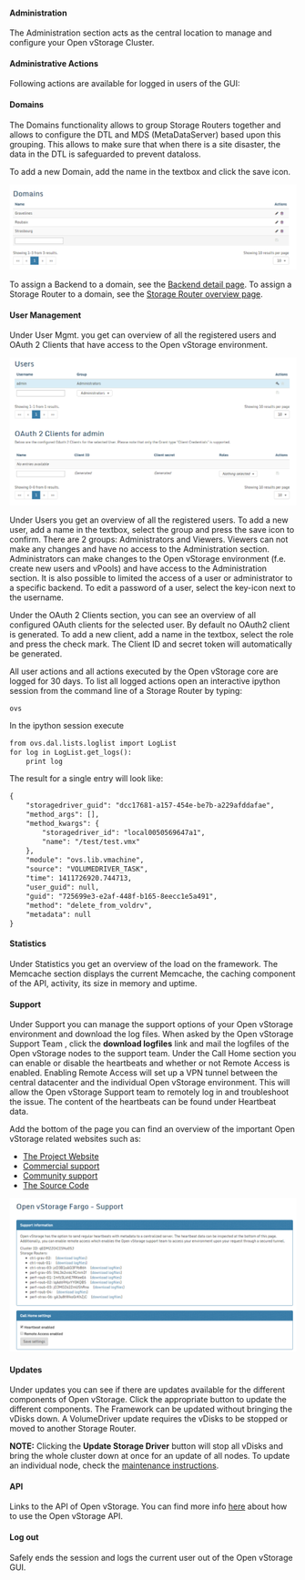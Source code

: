 #### Administration

The Administration section acts as the central location to manage and
configure your Open vStorage Cluster.

#### Administrative Actions

Following actions are available for logged in users of the GUI:


#### Domains
The Domains functionality allows to group Storage Routers together and allows to configure the DTL and MDS (MetaDataServer) based upon this grouping. This allows to make sure that when there is a site disaster, the data in the DTL is safeguarded to prevent dataloss.

To add a new Domain, add the name in the textbox and click the save icon.

![](../../Images/domains.png)

To assign a Backend to a domain, see the [Backend detail page](backends.md).
To assign a Storage Router to a domain, see the [Storage Router overview page](storagerouters.md).

#### User Management

Under User Mgmt. you get can overview of all the registered users and
OAuth 2 Clients that have access to the Open vStorage environment.

![](../../Images/users.png)

Under Users you get an overview of all the registered users. To add a new user, add
a name in the textbox, select the group and press the save icon to
confirm. There are 2 groups: Administrators and Viewers. Viewers can not
make any changes and have no access to the Administration section.
Administrators can make changes to the Open vStorage environment (f.e.
create new users and vPools) and have access to the Administration
section. It is also possible to limited the access of a user or administrator to a specific backend.
To edit a password of a user, select the key-icon next to the username.

Under the OAuth 2 Clients section, you can see an overview of all
configured OAuth clients for the selected user. By default no OAuth2
client is generated. To add a new client, add a name in the textbox, select the role
and press the check mark. The Client ID and secret token will
automatically be generated.

All user actions and all actions executed by the Open vStorage core are
logged for 30 days. To list all logged actions open an interactive
ipython session from the command line of a Storage Router by typing:

```
ovs
```

In the ipython session execute

```
from ovs.dal.lists.loglist import LogList
for log in LogList.get_logs():
    print log
```

The result for a single entry will look like:

```
{
    "storagedriver_guid": "dcc17681-a157-454e-be7b-a229afddafae",
    "method_args": [],
    "method_kwargs": {
        "storagedriver_id": "local0050569647a1",
        "name": "/test/test.vmx"
    },
    "module": "ovs.lib.vmachine",
    "source": "VOLUMEDRIVER_TASK",
    "time": 1411726920.744713,
    "user_guid": null,
    "guid": "725699e3-e2af-448f-b165-8eecc1e5a491",
    "method": "delete_from_voldrv",
    "metadata": null
}
```

#### Statistics

Under Statistics you get an overview of the load on the framework. The Memcache section displays the
current Memcache, the caching component of the API, activity, its size
in memory and uptime.

#### Support

Under Support you can manage the support options of your Open vStorage
environment and download the log files. When asked by the Open vStorage
Support Team , click the **download logfiles** link and mail the logfiles
of the Open vStorage nodes to the support team. Under the Call Home
section you can enable or disable the heartbeats and whether or not
Remote Access is enabled. Enabling Remote Access will set up a VPN
tunnel between the central datacenter and the individual Open vStorage
environment. This will allow the Open vStorage Support team to remotely
log in and troubleshoot the issue. The content of the heartbeats can be
found under Heartbeat data.

Add the bottom of the page you can find an overview of the important Open vStorage
related websites such as:
* [The Project Website](http://www.openvstorage.com)
* [Commercial support](https://www.openvstorage.com)
* [Community support](https://groups.google.com/forum/#!forum/open-vstorage)
* [The Source Code](https://github.com/openvstorage)

![](../../Images/Support.png)

#### Updates
Under updates you can see if there are updates available for the different components of Open vStorage. Click the appropriate button to update the different components.
The Framework can be updated without bringing the vDisks down. A VolumeDriver update requires the vDisks to be stopped or moved to another Storage Router.

**NOTE:** Clicking the **Update Storage Driver** button will stop all vDisks and bring the whole cluster down at once for an update of all nodes. To update an individual node, check the [maintenance instructions](../maintenance/upgrade.md).

#### API

Links to the API of Open vStorage. You can find more info
[here](../usingtheapi/README.md) about how to use the Open vStorage API.

#### Log out

Safely ends the session and logs the current user out of the Open
vStorage GUI.



